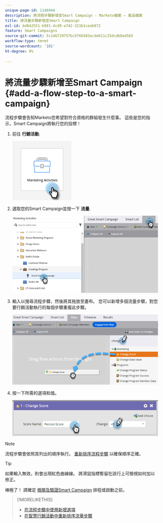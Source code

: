 ```yaml
---
unique-page-id: 1146944
description: 將流程步驟新增至Smart Campaign - Marketo檔案 — 產品檔案
title: 將流量步驟新增至Smart Campaign
exl-id: bd842551-b981-4cd9-a742-321b1ceab872
feature: Smart Campaigns
source-git-commit: 5c146729757bc5f6b503ecde611c25dcdb0ad5b5
workflow-type: tm+mt
source-wordcount: '181'
ht-degree: 0%

---
```


# 將流量步驟新增至Smart Campaign {#add-a-flow-step-to-a-smart-campaign}

流程步驟會告知Marketo您希望對符合資格的群組發生什麼事。 這些是您的指示，Smart Campaign將執行您的投標！

1. 前往 **行銷活動**.

   ![](assets/add-a-flow-step-to-a-smart-campaign-1.png)

1. 選取您的Smart Campaign並按一下 **流量**.

   ![](assets/add-a-flow-step-to-a-smart-campaign-2.png)

1. 輸入以搜尋流程步驟，然後將其拖放至畫布。 您可以新增多個流量步驟，對您要行銷活動執行的每個步驟重複此步驟。

   ![](assets/add-a-flow-step-to-a-smart-campaign-3.png)

1. 按一下所需的選項和值。

   ![](assets/add-a-flow-step-to-a-smart-campaign-4.png)

>[!NOTE]
>
>流程步驟會依照其列出的順序執行。  [重新排序流程步驟](/help/marketo/product-docs/core-marketo-concepts/smart-campaigns/flow-actions/add-a-flow-step-to-a-smart-campaign/reorder-the-flow-steps-in-a-smart-campaign.md) 以確保順序正確。

>[!TIP]
>
>如果輸入無效，則會出現紅色曲線線。 將滑鼠指標暫留在該行上可檢視如何加以修正。

棒極了！ 請確定 [檢閱及驗證Smart Campaign](/help/marketo/product-docs/core-marketo-concepts/smart-campaigns/creating-a-smart-campaign/smart-campaign-checklist.md) 排程或啟動之前。

>[!MORELIKETHIS]
>
>* [在流程步驟中使用新增選項](/help/marketo/product-docs/core-marketo-concepts/smart-campaigns/flow-actions/use-add-choice-in-a-flow-step.md)
>* [在智慧行銷活動中重新排序流量步驟](/help/marketo/product-docs/core-marketo-concepts/smart-campaigns/flow-actions/add-a-flow-step-to-a-smart-campaign/reorder-the-flow-steps-in-a-smart-campaign.md)
